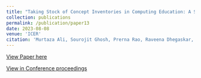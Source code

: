 ```yaml
---
title: "Taking Stock of Concept Inventories in Computing Education: A Systematic Literature Review"
collection: publications
permalink: /publication/paper13
date: 2023-08-08
venue: 'ICER'
citation: 'Murtaza Ali, Sourojit Ghosh, Prerna Rao, Raveena Dhegaskar, Sophia Jawort, Alix Medler, Mengqi Shi and Sayamindu Dasgupta. (2023). Taking Stock of Concept Inventories in Computing Education: A Systematic Literature Review.  In Proceedings of the 2023 ACM Conference on International Computing Education Research V.1 (ICER 23 V1), August 07--11, 2023, Chicago, IL, USA. ACM, New York, NY, USA, 397–415. https://doi.org/10.1145/3568813.3600120'
---
```


[View Paper here](http://camps.aptaracorp.com/ACM_PMS/PMS/ACM/ICER23V1/14/38bc1875-03fe-11ee-b37c-16bb50361d1f/OUT/icer23v1-14.html)

[View in Conference proceedings](https://dl.acm.org/doi/10.1145/3568813.3600120)
